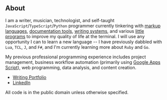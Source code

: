 ## About

I am a writer, musician, technologist, and self-taught `JavaScript`/`TypeScript`/`Python` programmer currently tinkering with [markup languages](https://github.com/unforswearing/todo_markup.js), [documentation tools](https://github.com/unforswearing/xdoc), [writing systems](https://github.com/unforswearing/poyml), and various [little programs](https://github.com/unforswearing?tab=repositories&q=&type=&language=shell) to improve my quality of life at the terminal. I will use any opportunity I can to learn a new language -- I have previously dabbled with `Lua`, `TCL`, `J`, and `F#`, and I'm currently learning more about `Ruby` and `Go`.

My previous professional programming experience includes project management, business workflow automation (primarily using [Google Apps Script](https://github.com/unforswearing?tab=repositories&q=gas)), web programming, data analysis, and content creation. 

- [Writing Portfolio](https://unforswearing.com)
- [LinkedIn](https://linkedin.com/in/alvin-charity)

All code is in the public domain unless otherwise specified.
